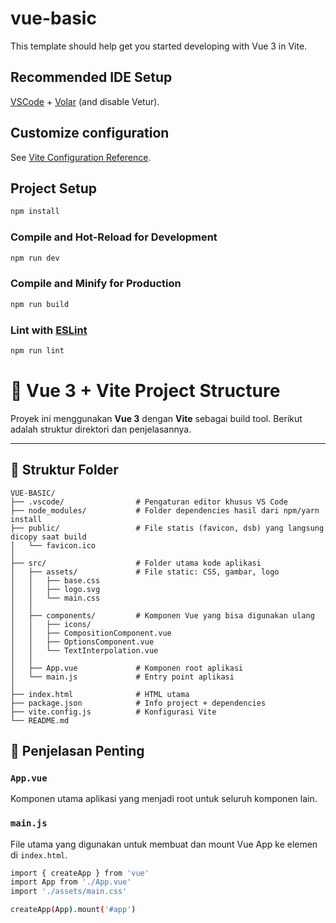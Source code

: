 # vue-basic

This template should help get you started developing with Vue 3 in Vite.

## Recommended IDE Setup

[VSCode](https://code.visualstudio.com/) + [Volar](https://marketplace.visualstudio.com/items?itemName=Vue.volar) (and disable Vetur).

## Customize configuration

See [Vite Configuration Reference](https://vite.dev/config/).

## Project Setup

```sh
npm install
```

### Compile and Hot-Reload for Development

```sh
npm run dev
```

### Compile and Minify for Production

```sh
npm run build
```

### Lint with [ESLint](https://eslint.org/)

```sh
npm run lint
```

# 📁 Vue 3 + Vite Project Structure

Proyek ini menggunakan **Vue 3** dengan **Vite** sebagai build tool. Berikut adalah struktur direktori dan penjelasannya.

---

## 📂 Struktur Folder

```text
VUE-BASIC/
├── .vscode/                # Pengaturan editor khusus VS Code
├── node_modules/           # Folder dependencies hasil dari npm/yarn install
├── public/                 # File statis (favicon, dsb) yang langsung dicopy saat build
│   └── favicon.ico
│
├── src/                    # Folder utama kode aplikasi
│   ├── assets/             # File static: CSS, gambar, logo
│   │   ├── base.css
│   │   ├── logo.svg
│   │   └── main.css
│   │
│   ├── components/         # Komponen Vue yang bisa digunakan ulang
│   │   ├── icons/
│   │   ├── CompositionComponent.vue
│   │   ├── OptionsComponent.vue
│   │   └── TextInterpolation.vue
│   │
│   ├── App.vue             # Komponen root aplikasi
│   └── main.js             # Entry point aplikasi
│
├── index.html              # HTML utama
├── package.json            # Info project + dependencies
├── vite.config.js          # Konfigurasi Vite
└── README.md
```

## 📌 Penjelasan Penting

### `App.vue`
Komponen utama aplikasi yang menjadi root untuk seluruh komponen lain.

### `main.js`
File utama yang digunakan untuk membuat dan mount Vue App ke elemen di `index.html`.

```sh
import { createApp } from 'vue'
import App from './App.vue'
import './assets/main.css'

createApp(App).mount('#app')
```
